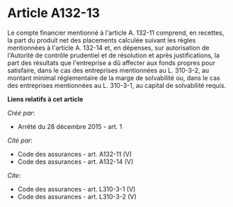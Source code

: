 # Article A132-13

Le compte financier mentionné à l'article A. 132-11 comprend, en recettes, la part du produit net des placements calculée
suivant les règles mentionnées à l'article A. 132-14 et, en dépenses, sur autorisation de l'Autorité de contrôle prudentiel
et de résolution et après justifications, la part des résultats que l'entreprise a dû affecter aux fonds propres pour
satisfaire, dans le cas des entreprises mentionnées au L. 310-3-2, au montant minimal réglementaire de la marge de
solvabilité ou, dans le cas des entreprises mentionnées au L. 310-3-1, au capital de solvabilité requis.

**Liens relatifs à cet article**

_Créé par_:

  - Arrêté du 28 décembre 2015 - art. 1

_Cité par_:

  - Code des assurances - art. A132-11 (V)
  - Code des assurances - art. A132-14 (V)

_Cite_:

  - Code des assurances - art. L310-3-1 (V)
  - Code des assurances - art. L310-3-2 (V)
